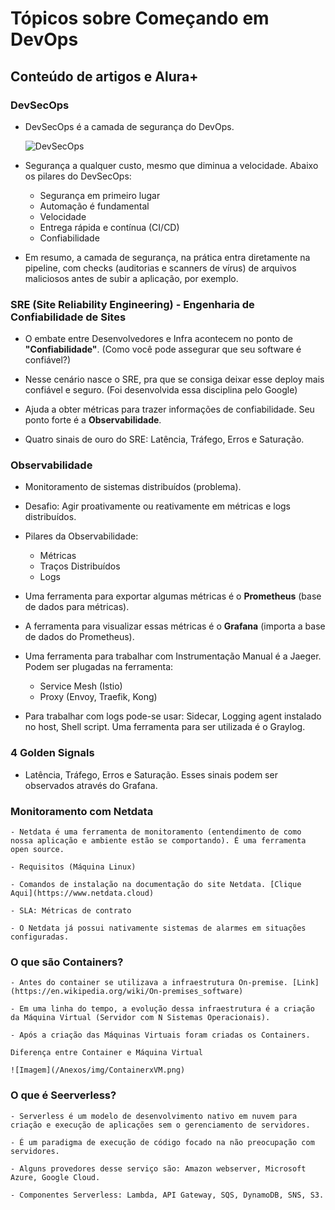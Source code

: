 # Tópicos sobre Começando em DevOps

## Conteúdo de artigos e Alura+

### DevSecOps

- DevSecOps é a camada de segurança do DevOps.

    ![DevSecOps](/Anexos/img/devSecOps.png)

- Segurança a qualquer custo, mesmo que diminua a velocidade. Abaixo os pilares do DevSecOps:

    - Segurança em primeiro lugar
    - Automação é fundamental
    - Velocidade
    - Entrega rápida e contínua (CI/CD)
    - Confiabilidade

- Em resumo, a camada de segurança, na prática entra diretamente na pipeline, com checks (auditorias e scanners de vírus) de arquivos maliciosos antes de subir a aplicação, por exemplo.

### SRE (Site Reliability Engineering) - Engenharia de Confiabilidade de Sites

- O embate entre Desenvolvedores e Infra acontecem no ponto de **"Confiabilidade"**. (Como você pode assegurar que seu software é confiável?)

- Nesse cenário nasce o SRE, pra que se consiga deixar esse deploy mais confiável e seguro. (Foi desenvolvida essa disciplina pelo Google)

- Ajuda a obter métricas para trazer informações de confiabilidade. Seu ponto forte é a **Observabilidade**.

- Quatro sinais de ouro do SRE: Latência, Tráfego, Erros e Saturação.

### Observabilidade

- Monitoramento de sistemas distribuídos (problema).

- Desafio: Agir proativamente ou reativamente em métricas e logs distribuídos.

- Pilares da Observabilidade:

    - Métricas
    - Traços Distribuídos
    - Logs

- Uma ferramenta para exportar algumas métricas é o **Prometheus** (base de dados para métricas).

- A ferramenta para visualizar essas métricas é o **Grafana** (importa a base de dados do Prometheus).

- Uma ferramenta para trabalhar com Instrumentação Manual é a Jaeger. Podem ser plugadas na ferramenta:

    - Service Mesh (Istio)
    - Proxy (Envoy, Traefik, Kong)

- Para trabalhar com logs pode-se usar: Sidecar, Logging agent instalado no host, Shell script. Uma ferramenta para ser utilizada é o Graylog.

### 4 Golden Signals

- Latência, Tráfego, Erros e Saturação. Esses sinais podem ser observados através do Grafana.

### Monitoramento com Netdata

    - Netdata é uma ferramenta de monitoramento (entendimento de como nossa aplicação e ambiente estão se comportando). É uma ferramenta open source.

    - Requisitos (Máquina Linux)

    - Comandos de instalação na documentação do site Netdata. [Clique Aqui](https://www.netdata.cloud)

    - SLA: Métricas de contrato

    - O Netdata já possui nativamente sistemas de alarmes em situações configuradas.

### O que são Containers?

    - Antes do container se utilizava a infraestrutura On-premise. [Link](https://en.wikipedia.org/wiki/On-premises_software)

    - Em uma linha do tempo, a evolução dessa infraestrutura é a criação da Máquina Virtual (Servidor com N Sistemas Operacionais).

    - Após a criação das Máquinas Virtuais foram criadas os Containers.

    Diferença entre Container e Máquina Virtual

    ![Imagem](/Anexos/img/ContainerxVM.png)

### O que é Seerverless?

    - Serverless é um modelo de desenvolvimento nativo em nuvem para criação e execução de aplicações sem o gerenciamento de servidores.

    - É um paradigma de execução de código focado na não preocupação com servidores.
    
    - Alguns provedores desse serviço são: Amazon webserver, Microsoft Azure, Google Cloud.

    - Componentes Serverless: Lambda, API Gateway, SQS, DynamoDB, SNS, S3.
